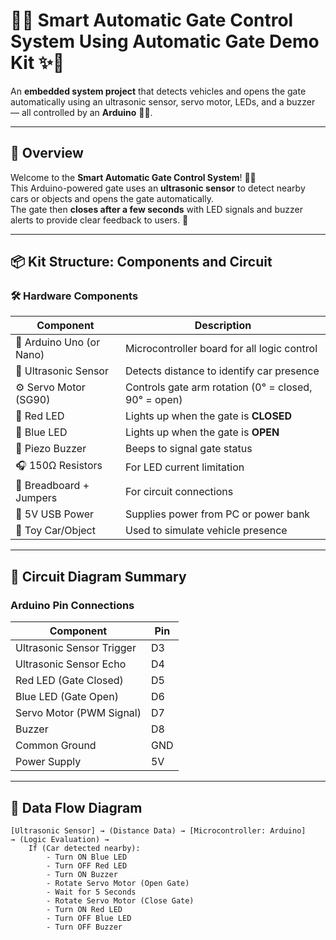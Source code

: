 # 🚗✨ Smart Automatic Gate Control System Using Automatic Gate Demo Kit ✨🔧

An **embedded system project** that detects vehicles and opens the gate automatically using an ultrasonic sensor, servo motor, LEDs, and a buzzer — all controlled by an **Arduino** 🧠💡.

---

## 🌟 Overview

Welcome to the **Smart Automatic Gate Control System**! 🏡📡  
This Arduino-powered gate uses an **ultrasonic sensor** to detect nearby cars or objects and opens the gate automatically.  
The gate then **closes after a few seconds** with LED signals and buzzer alerts to provide clear feedback to users. 🎯

---

## 📦 Kit Structure: Components and Circuit

### 🛠️ Hardware Components

| Component        | Description |
|------------------|-------------|
| 🧠 Arduino Uno (or Nano) | Microcontroller board for all logic control |
| 📏 Ultrasonic Sensor | Detects distance to identify car presence |
| ⚙️ Servo Motor (SG90) | Controls gate arm rotation (0° = closed, 90° = open) |
| 🔴 Red LED | Lights up when the gate is **CLOSED** |
| 🔵 Blue LED | Lights up when the gate is **OPEN** |
| 📢 Piezo Buzzer | Beeps to signal gate status |
| 🎧 150Ω Resistors | For LED current limitation |
| 🔗 Breadboard + Jumpers | For circuit connections |
| 🔌 5V USB Power | Supplies power from PC or power bank |
| 🚗 Toy Car/Object | Used to simulate vehicle presence |

---

## 🔌 Circuit Diagram Summary

### Arduino Pin Connections

| Component                  | Pin         |
|----------------------------|-------------|
| Ultrasonic Sensor Trigger  | D3          |
| Ultrasonic Sensor Echo     | D4          |
| Red LED (Gate Closed)      | D5          |
| Blue LED (Gate Open)       | D6          |
| Servo Motor (PWM Signal)   | D7          |
| Buzzer                     | D8          |
| Common Ground              | GND         |
| Power Supply               | 5V          |

---

## 🔄 Data Flow Diagram

```plaintext
[Ultrasonic Sensor] → (Distance Data) → [Microcontroller: Arduino]
→ (Logic Evaluation) → 
    If (Car detected nearby):
        - Turn ON Blue LED
        - Turn OFF Red LED
        - Turn ON Buzzer
        - Rotate Servo Motor (Open Gate)
        - Wait for 5 Seconds
        - Rotate Servo Motor (Close Gate)
        - Turn ON Red LED
        - Turn OFF Blue LED
        - Turn OFF Buzzer
